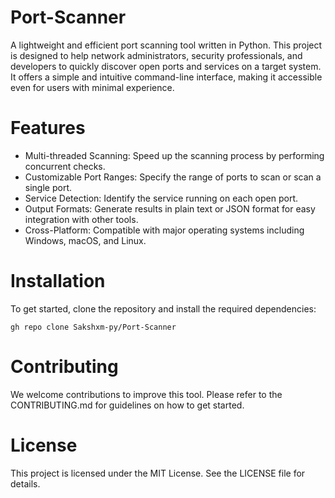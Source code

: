 # Port-Scanner
A lightweight and efficient port scanning tool written in Python. This project is designed to help network administrators, security professionals, and developers to quickly discover open ports and services on a target system. It offers a simple and intuitive command-line interface, making it accessible even for users with minimal experience.


# Features
- Multi-threaded Scanning: Speed up the scanning process by performing concurrent checks.
- Customizable Port Ranges: Specify the range of ports to scan or scan a single port.
- Service Detection: Identify the service running on each open port.
- Output Formats: Generate results in plain text or JSON format for easy integration with other tools.
- Cross-Platform: Compatible with major operating systems including Windows, macOS, and Linux.

# Installation
To get started, clone the repository and install the required dependencies:

```gh repo clone Sakshxm-py/Port-Scanner```

# Contributing
We welcome contributions to improve this tool. Please refer to the CONTRIBUTING.md for guidelines on how to get started.

# License
This project is licensed under the MIT License. See the LICENSE file for details.
